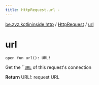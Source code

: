```yaml
---
title: HttpRequest.url - 
---
```


[be.zvz.kotlininside.http](../index.html) / [HttpRequest](index.html) / [url](./url.html)

# url

`open fun url(): URL!`

Get the ``[`URL`](#) of this request's connection

**Return**
URL!: request URL


